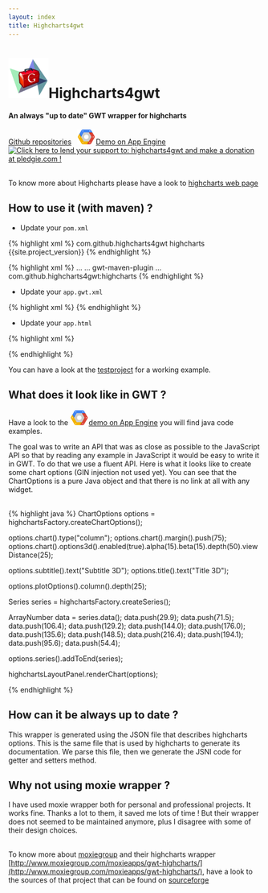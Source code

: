 ```yaml
---
layout: index
title: Highcharts4gwt
---
```


<div class="jumbotron">
  <h1><img src="/images/h4gwt.png" width="80px"></img>Highcharts4gwt</h1>
  <h4>An always "up to date" GWT wrapper for highcharts</h4>
</div>

<div class="major-links">
    <a href="{{site.github_page}}"><i class="fa fa-github"></i><span >Github repositories</span></a>&nbsp;&nbsp;
    <a href="{{site.demo_page}}"><span ><img src="/images/gcp-logo.png" width="37px"></img>Demo on App Engine</span></a>
    <a href='https://pledgie.com/campaigns/27871'><img alt='Click here to lend your support to: highcharts4gwt and make a donation at pledgie.com !' src='https://pledgie.com/campaigns/27871.png?skin_name=chrome' border='0' ></a>
</div>

<br/>

To know more about Highcharts please have a look to [highcharts web page](http://www.highcharts.com/products/highcharts)

## How to use it (with maven) ?

* Update your `pom.xml`

{% highlight xml %}
<dependency>
    <groupId>com.github.highcharts4gwt</groupId>
    <artifactId>highcharts</artifactId>
    <version>{{site.project_version}}</version>
</dependency>
{% endhighlight %}

{% highlight xml %}
<build>
	<plugins>
		...
		<!-- GWT Maven Plugin -->
		<plugin>
			...
			<artifactId>gwt-maven-plugin</artifactId>
			<configuration>
				...
				<compileSourcesArtifacts>
					<artifact>com.github.highcharts4gwt:highcharts</artifact>
				</compileSourcesArtifacts>
			</configuration>
		</plugin> 
	</plugins>
</build>
{% endhighlight %}

* Update your `app.gwt.xml`

{% highlight xml %}
<inherits name='com.github.highcharts4gwt.highcharts' />
{% endhighlight %}

* Update your `app.html`

{% highlight xml %}
<script type="text/javascript" src="js/jquery/jquery-1.11.0.min.js"></script>
<script type="text/javascript" src="http://code.highcharts.com/highcharts.js"></script>
<script type="text/javascript" src="http://code.highcharts.com/highcharts-3d.js"></script>
<script type="text/javascript" src="http://code.highcharts.com/highcharts-more.js"></script>
{% endhighlight %}

You can have a look at the [testproject](https://github.com/highcharts4gwt/testproject) for a working example.
<br/>

## What does it look like in GWT ?

Have a look to the <a href="{{site.demo_page}}"><span ><img src="/images/gcp-logo.png" width="37px"></img>demo on App Engine</span></a> you will find java code examples.

The goal was to write an API that was as close as possible to the JavaScript API so that by reading any example in JavaScript it would be easy to write it in GWT. To do that we use a fluent API. Here is what it looks like to create some chart options (GIN injection not used yet). You can see that the ChartOptions is a pure Java object and that there is no link at all with any widget.<br/><br/>

{% highlight java %}
ChartOptions options = highchartsFactory.createChartOptions();
 
options.chart().type("column");
options.chart().margin().push(75);
options.chart().options3d().enabled(true).alpha(15).beta(15).depth(50).viewDistance(25);

options.subtitle().text("Subtitle 3D");
options.title().text("Title 3D");

options.plotOptions().column().depth(25);

Series series = highchartsFactory.createSeries();

ArrayNumber data = series.data();
data.push(29.9);
data.push(71.5);
data.push(106.4);
data.push(129.2);
data.push(144.0);
data.push(176.0);
data.push(135.6);
data.push(148.5);
data.push(216.4);
data.push(194.1);
data.push(95.6);
data.push(54.4);

options.series().addToEnd(series);

highchartsLayoutPanel.renderChart(options);

{% endhighlight %}

## How can it be always up to date ? 

This wrapper is generated using the JSON file that describes highcharts options. This is the same file that is used by highcharts to generate its documentation. We parse this file, then we generate the JSNI code for getter and setters method.

## Why not using moxie wrapper ?

I have used moxie wrapper both for personal and professional projects. It works fine. Thanks a lot to them, it saved me lots of time ! But their wrapper does not seemed to be maintained anymore, plus I disagree with some of their design choices.<br/><br/>

To know more about [moxiegroup](http://www.moxiegroup.com/) and their highcharts wrapper [http://www.moxiegroup.com/moxieapps/gwt-highcharts/](http://www.moxiegroup.com/moxieapps/gwt-highcharts/), have a look to the sources of that project that can be found on [sourceforge](http://sourceforge.net/projects/gwt-highcharts/) 

